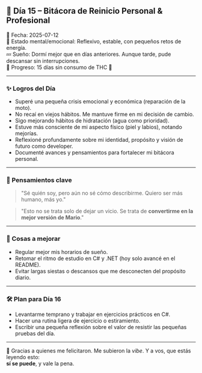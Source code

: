 ## 🚀 Día 15 – Bitácora de Reinicio Personal & Profesional

📆 Fecha: 2025-07-12  
🧠 Estado mental/emocional: Reflexivo, estable, con pequeños retos de energía.  
💤 Sueño: Dormí mejor que en días anteriores. Aunque tarde, pude descansar sin interrupciones.  
🌿 Progreso: 15 días sin consumo de THC 🙌  

---

### ✨ Logros del Día

- Superé una pequeña crisis emocional y económica (reparación de la moto).
- No recaí en viejos hábitos. Me mantuve firme en mi decisión de cambio.
- Sigo mejorando hábitos de hidratación (agua como prioridad).
- Estuve más consciente de mi aspecto físico (piel y labios), notando mejorías.
- Reflexioné profundamente sobre mi identidad, propósito y visión de futuro como developer.
- Documenté avances y pensamientos para fortalecer mi bitácora personal.

---

### 🧠 Pensamientos clave

> "Sé quién soy, pero aún no sé cómo describirme. Quiero ser más humano, más yo."

> "Esto no se trata solo de dejar un vicio. Se trata de **convertirme en la mejor versión de Mario**."

---

### 🧩 Cosas a mejorar

- Regular mejor mis horarios de sueño.
- Retomar el ritmo de estudio en C# y .NET (hoy solo avancé en el README).
- Evitar largas siestas o descansos que me desconecten del propósito diario.

---

### 🛠️ Plan para Día 16

- Levantarme temprano y trabajar en ejercicios prácticos en C#.
- Hacer una rutina ligera de ejercicio o estiramiento.
- Escribir una pequeña reflexión sobre el valor de resistir las pequeñas pruebas del día.

---

💬 Gracias a quienes me felicitaron. Me subieron la *vibe*. Y a vos, que estás leyendo esto:  
**sí se puede**, y vale la pena.
